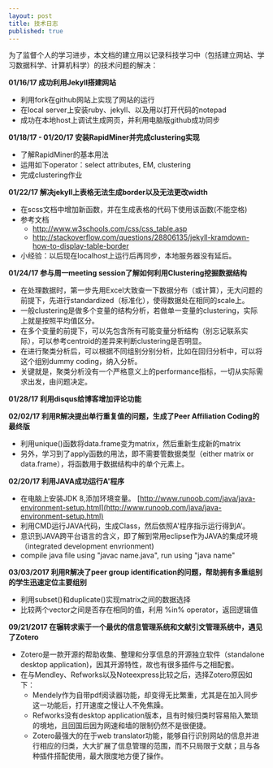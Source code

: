 ```yaml
---
layout: post
title: 技术日志
published: true
---
```

为了监督个人的学习进步，本文档的建立用以记录科技学习中（包括建立网站、学习数据科学、计算机科学）的技术问题的解决：

**01/16/17 成功利用Jekyll搭建网站**

- 利用fork在github网站上实现了网站的运行
- 在local server上安装ruby、jekyll、以及用以打开代码的notepad
- 成功在本地host上调试生成网页，并利用电脑版github成功同步

**01/18/17 - 01/20/17 安装RapidMiner并完成clustering实现**

- 了解RapidMiner的基本用法
- 运用如下operator：select attributes, EM, clustering
- 完成clustering作业

**01/22/17 解决jekyll上表格无法生成border以及无法更改width**

- 在scss文档中增加新函数，并在生成表格的代码下使用该函数(不能空格)
- 参考文档
  + http://www.w3schools.com/css/css_table.asp
  + http://stackoverflow.com/questions/28806135/jekyll-kramdown-how-to-display-table-border
- 小经验：以后现在localhost上运行后再同步，本地服务器没有延后。

**01/24/17 参与周一meeting session了解如何利用Clustering挖掘数据结构**

- 在处理数据时，第一步先用Excel大致查一下数据分布（或计算），无大问题的前提下，先进行standardized（标准化），使得数据处在相同的scale上。
- 一般clustering是做多个变量的结构分析，若做单一变量的clustering，实际上就是按照平均值区分。
- 在多个变量的前提下，可以先包含所有可能变量分析结构（别忘记联系实际），可以参考centroid的差异来判断clustering是否明显。
- 在进行聚类分析后，可以根据不同组别分别分析，比如在回归分析中，可以将这个组别dummy coding，纳入分析。 
- 关键就是，聚类分析没有一个严格意义上的performance指标，一切从实际需求出发，由问题决定。 

**01/28/17 利用disqus给博客增加评论功能**

**02/02/17 利用R解决提出单行重复值的问题，生成了Peer Affiliation Coding的最终版**

- 利用unique()函数将data.frame变为matrix，然后重新生成新的matrix
- 另外，学习到了apply函数的用法，即不需要管数据类型（either matrix or data.frame），将函数用于数据结构中的单个元素上。

**02/20/17 利用JAVA成功运行A'程序** 

- 在电脑上安装JDK 8,添加环境变量。 [http://www.runoob.com/java/java-environment-setup.html](http://www.runoob.com/java/java-environment-setup.html)
- 利用CMD运行JAVA代码，生成Class，然后依照A'程序指示运行得到A’。
- 意识到JAVA跨平台语言的含义，即了解到常用eclipse作为JAVA的集成环境（integrated development envrionment)
- compile java file using "javac name.java", run using "java name"

**03/03/2017 利用R解决了peer group identification的问题，帮助拥有多重组别的学生迅速定位主要组别**

- 利用subset()和duplicate()实现matrix之间的数据选择
- 比较两个vector之间是否存在相同的值，利用 %in% operator，返回逻辑值

**09/21/2017 在辗转求索于一个最优的信息管理系统和文献引文管理系统中，遇见了Zotero**

- Zotero是一款开源的帮助收集、整理和分享信息的开源独立软件（standalone desktop application)，因其开源特性，故也有很多插件与之相配套。
- 在与Mendley、Refworks以及Noteexpress比较之后，选择Zotero原因如下：
	- Mendely作为自带pdf阅读器功能，却变得无比繁重，尤其是在加入同步这一功能后，打开速度之慢让人不免焦躁。
   - Refworks没有desktop application版本，且有时候归类时容易陷入繁琐的境地，且回国后因为网速和墙的限制仍然不是很便捷。
   - Zotero最强大的在于web translator功能，能够自行识别网站的信息并进行相应的归类，大大扩展了信息管理的范围，而不只局限于文献；且与各种插件搭配使用，最大限度地方便了操作。
